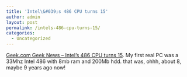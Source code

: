 ```yaml
---
title: 'Intel\&#039;s 486 CPU turns 15'
author: admin
layout: post
permalink: /intels-486-cpu-turns-15/
categories:
  - Uncategorized
---
```

[Geek.com Geek News &#8211; Intel&#8217;s 486 CPU turns 15][1]. My first real PC was a 33Mhz Intel 486 with 8mb ram and 200Mb hdd. that was, ohhh, about 8, maybe 9 years ago now!

 [1]: http://www.geek.com/news/geeknews/2004Jun/bch20040603025412.htm
